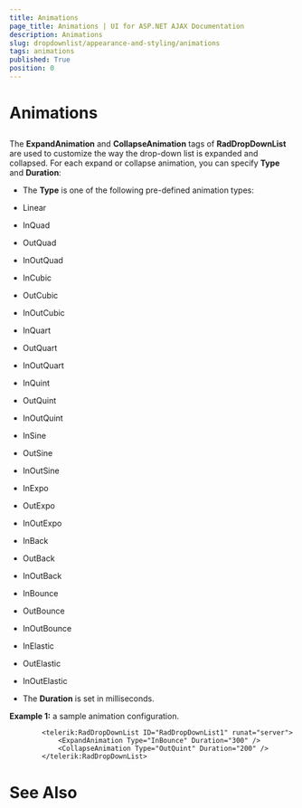 ```yaml
---
title: Animations
page_title: Animations | UI for ASP.NET AJAX Documentation
description: Animations
slug: dropdownlist/appearance-and-styling/animations
tags: animations
published: True
position: 0
---
```


# Animations



## 

The __ExpandAnimation__ and __CollapseAnimation__ tags of __RadDropDownList__ are used to customize the way the drop-down list is expanded and collapsed. For each expand or collapse animation, you can specify __Type__ and __Duration__:

* The __Type__ is one of the following pre-defined animation types:

* Linear

* InQuad

* OutQuad

* InOutQuad

* InCubic

* OutCubic

* InOutCubic

* InQuart

* OutQuart

* InOutQuart

* InQuint

* OutQuint

* InOutQuint

* InSine

* OutSine

* InOutSine

* InExpo

* OutExpo

* InOutExpo

* InBack

* OutBack

* InOutBack

* InBounce

* OutBounce

* InOutBounce

* InElastic

* OutElastic

* InOutElastic

* The __Duration__ is set in milliseconds.

__Example 1:__ a sample animation configuration.

````ASPNET
	    <telerik:RadDropDownList ID="RadDropDownList1" runat="server">
	        <ExpandAnimation Type="InBounce" Duration="300" />
	        <CollapseAnimation Type="OutQuint" Duration="200" />
	    </telerik:RadDropDownList>
````



# See Also
